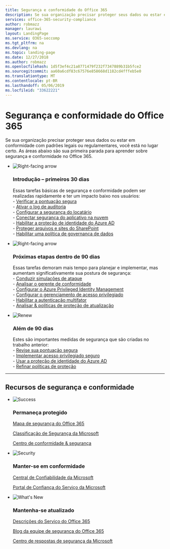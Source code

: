 ```yaml
---
title: Segurança e conformidade do Office 365
description: Se sua organização precisar proteger seus dados ou estar em conformidade com padrões legais ou regulamentares, você está no lugar certo. Aqui você pode aprender sobre segurança e conformidade no Office 365
services: office-365-security-compliance
author: robmazz
manager: laurawi
layout: LandingPage
ms.service: O365-seccomp
ms.tgt_pltfrm: na
ms.devlang: na
ms.topic: landing-page
ms.date: 12/27/2018
ms.author: robmazz
ms.openlocfilehash: 1d5f3ef4c21a8771479f232f7347889b31b5fce2
ms.sourcegitcommit: aa60a6cdf83c67576e858668d1182cd4fffeb5e0
ms.translationtype: MT
ms.contentlocale: pt-BR
ms.lasthandoff: 05/06/2019
ms.locfileid: "33622221"
---
```

# <a name="office-365-security-and-compliance"></a>Segurança e conformidade do Office 365

Se sua organização precisar proteger seus dados ou estar em conformidade com padrões legais ou regulamentares, você está no lugar certo. As áreas abaixo são sua primeira parada para aprender sobre segurança e conformidade no Office 365.

<ul class="cardsF panelContent">
    <li>
        <div class="cardSize">
            <div class="cardPadding">
                <div class="card">
                    <div class="cardImageOuter">
                        <div class="cardImage">
                            <img src="https://docs.microsoft.com/office/media/icons/caret-right-blue.svg" alt="Right-facing arrow" />
                        </div>
                    </div>
                    <div class="cardText">
                        <h3>Introdução – primeiros 30 dias</h3>
                <p>Essas tarefas básicas de segurança e conformidade podem ser realizadas rapidamente e ter um impacto baixo nos usuários: <br> - <a href="microsoft-secure-score.md" target="_blank">Verificar a pontuação segura</a> <br> - <a href="search-the-audit-log-in-security-and-compliance.md">Ativar o log de auditoria</a> <br> - <a href="tenant-wide-setup-for-increased-security.md">Configurar a segurança do locatário</a> <br> - <a href="https://docs.microsoft.com/cloud-app-security/connect-office-365-to-microsoft-cloud-app-security">Conectar segurança do aplicativo na nuvem</a> <br> - <a href="https://docs.microsoft.com/azure/active-directory/active-directory-identityprotection-enable">Habilitar a proteção de identidade do Azure AD</a> <br> - <a href="https://docs.microsoft.com/office365/enterprise/secure-sharepoint-online-sites-and-files">Proteger arquivos e sites do SharePoint</a> <br> - <a href="configure-supervision-policies.md">Habilitar uma política de governança de dados</a> </p>
                    </div>
                </div>
            </div>
        </div>
    </li>
    <li>
        <div class="cardSize">
            <div class="cardPadding">
                <div class="card">
                    <div class="cardImageOuter">
                        <div class="cardImage">
                            <img src="https://docs.microsoft.com/office/media/icons/caret-right-blue.svg" alt="Right-facing arrow" />
                        </div>
                    </div>
                    <div class="cardText">
                        <h3>Próximas etapas dentro de 90 dias</h3>
                        <p>Essas tarefas demoram mais tempo para planejar e implementar, mas aumentam significativamente sua postura de segurança: <br> - <a href="attack-simulator.md">Conduzir simulações de ataque</a> <br> - <a href="meet-data-protection-and-regulatory-reqs-using-microsoft-cloud.md">Analisar o gerente de conformidade</a> <br> - <a href="https://docs.microsoft.com/azure/active-directory/privileged-identity-management/pim-configure">Configurar o Azure Privileged Identity Management</a> <br> - <a href="privileged-access-management-configuration.md">Configurar o gerenciamento de acesso privilegiado</a>  <br> - <a href="https://docs.microsoft.com/azure/active-directory/authentication/concept-mfa-howitworks">Habilitar a autenticação multifator</a> <br> - <a href="protect-against-threats.md">Analisar & políticas de proteção de atualização</a> </p>
                    </div>
                </div>
            </div>
        </div>
    </li>
    <li>
        <div class="cardSize">
            <div class="cardPadding">
                <div class="card">
                    <div class="cardImageOuter">
                        <div class="cardImage">
                            <img src="https://docs.microsoft.com/office/media/icons/renew.svg" alt="Renew" />
                        </div>
                    </div>
                    <div class="cardText">
                        <h3>Além de 90 dias</h3>
                        <p>Estes são importantes medidas de segurança que são criadas no trabalho anterior:<br>
                        - <a href="microsoft-secure-score.md" target="_blank">Revise sua pontuação segura</a><br>
                        - <a href="https://docs.microsoft.com/windows-server/identity/securing-privileged-access/securing-privileged-access">Implementar acesso privilegiado seguro</a><br>
                        - <a href="https://docs.microsoft.com/azure/active-directory/active-directory-identityprotection">Usar a proteção de identidade do Azure AD</a><br>
                        - <a href="protect-against-threats.md">Refinar políticas de proteção</a><br></p>
                    </div>
                </div>
            </div>
        </div>
    </li>
</ul>

<hr>
<h2>Recursos de segurança e conformidade</h2>

<ul class="panelContent cardsF">
    <li>
        <div class="cardSize">
            <div class="cardPadding">
                <div class="card">
                    <div class="cardImageOuter">
                        <div class="cardImage">
                            <img src="https://docs.microsoft.com/office/media/icons/success-blue.svg" alt="Success" data-linktype="external">
                        </div>
                    </div>
                    <div class="cardText">
                        <h3>Permaneça protegido</h3>
                        <p><a href="security-roadmap.md">Mapa de segurança do Office 365</a></p>
                        <p><a href="microsoft-secure-score.md" target="_blank">Classificação de Segurança da Microsoft</a></p>
                        <p><a href="https://protection.office.com" target="_blank">Centro de conformidade & segurança</a></p>
                    </div>
                </div>
            </div>
        </div>
    </li>
    <li>
        <div class="cardSize">
            <div class="cardPadding">
                <div class="card">
                    <div class="cardImageOuter">
                        <div class="cardImage">
                            <img src="https://docs.microsoft.com/office/media/icons/security-blue.svg" alt="Security" data-linktype="external">
                        </div>
                    </div>
                    <div class="cardText">
                        <h3>Manter-se em conformidade</h3>
                        <p><a href="https://www.microsoft.com/trustcenter" target="_blank">Central de Confiabilidade da Microsoft</a></p>
                        <p><a href="https://servicetrust.microsoft.com" target="_blank">Portal de Confiança do Serviço da Microsoft</a></p>
                    </div>
                </div>
            </div>
        </div>
    </li>
    <li>
        <div class="cardSize">
            <div class="cardPadding">
                <div class="card">
                    <div class="cardImageOuter">
                        <div class="cardImage">
                            <img src="https://docs.microsoft.com/office/media/icons/whats-new-megaphone-blue.svg" alt="What's New" data-linktype="external">
                        </div>
                    </div>
                    <div class="cardText">
                        <h3>Mantenha-se atualizado</h3>
                        <p><a href="https://docs.microsoft.com/office365/servicedescriptions/office-365-service-descriptions-technet-library" target="_blank">Descrições do Serviço do Office 365</a></p>
                        <p><a href="https://blogs.technet.microsoft.com/office365security" target="_blank">Blog da equipe de segurança do Office 365</a></p>
                        <p><a href="https://www.microsoft.com/msrc" target="_blank">Centro de respostas de segurança da Microsoft</a></p>
                    </div>
                </div>
            </div>
        </div>
    </li>
</ul>